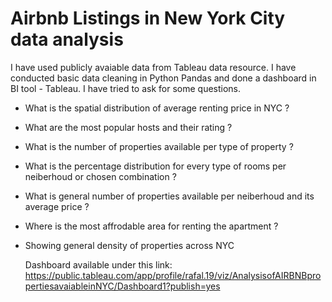 # Airbnb Listings in New York City data analysis

I have used publicly avaiable data from Tableau data resource. I have conducted basic data cleaning in Python Pandas and done a dashboard in BI tool - Tableau. I have tried to ask for some questions.
- What is the spatial distribution of average renting price in NYC ?
- What are the most popular hosts and their rating ?
- What is the number of properties available per type of property ?
- What is the percentage distribution for every type of rooms per neiberhoud or chosen combination ?
- What is general number of properties available per neiberhoud and its average price ?
- Where is the most affrodable area for renting the apartment ?
- Showing general density of properties across NYC

  Dashboard available under this link: <https://public.tableau.com/app/profile/rafal.19/viz/AnalysisofAIRBNBpropertiesavaiableinNYC/Dashboard1?publish=yes>
